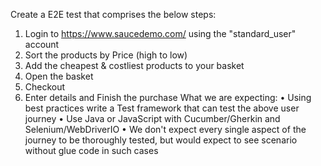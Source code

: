 Create a E2E test that comprises the below steps:
1. Login to https://www.saucedemo.com/ using the "standard_user" account
2. Sort the products by Price (high to low)
3. Add the cheapest & costliest products to your basket
4. Open the basket
5. Checkout
6. Enter details and Finish the purchase
What we are expecting:
• Using best practices write a Test framework that can test the above user journey
• Use Java or JavaScript with Cucumber/Gherkin and Selenium/WebDriverIO
• We don't expect every single aspect of the journey to be thoroughly tested, but
would expect to see scenario without glue code in such cases
